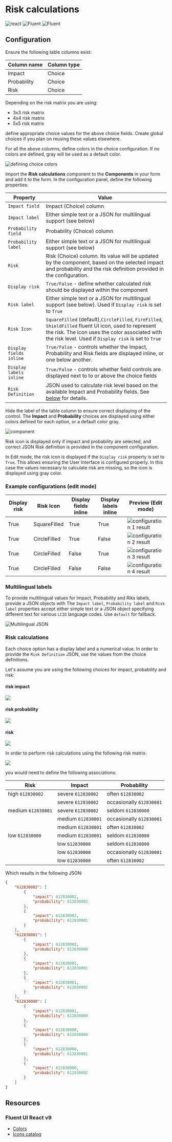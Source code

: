 ﻿# Risk calculations

![react](https://img.shields.io/badge/react-16.8.6-brightgreen?style=plastic)
 ![Fluent](https://img.shields.io/badge/@fluentui/react-8.29.0-brightgreen?style=plastic) ![Fluent](https://img.shields.io/badge/%40fluentui%2Freact--components-9.46.2-brightgreen?style=plastic)

## Configuration

Ensure the following table columns exist:

| Column name | Column type |
| - | - |
| Impact | Choice |
| Probability | Choice |
| Risk | Choice |

Depending on the risk matrix you are using:

- 3x3 risk matrix
- 4x4 risk matrix
- 5x5 risk matrix

define appropriate choice values for the above choice fields. Create global choices if you plan on reusing these values elsewhere.

For all the above columns,  define colors in the choice configuration. If no colors are defined, gray will be used as a default color.

![defining choice  colors](./images/risk.png)

Import the **Risk calculations** component to the **Components** in your form and add it to the form. In the configuration panel, define the following properties:

| Property | Value |
| - | - |
| `Impact field` | Impact (Choice) column |
| `Impact label` | Either simple text or a JSON for multilingual support (see below) |
| `Probability field` | Probability (Choice) column |
| `Probability label` | Either simple text or a JSON for multilingual support (see below) |
| `Risk` | Risk (Choice) column. Its value will be updated by the component, based on the selected impact and probability and the risk definition provided in the configuration. |
| `Display risk`  | `True/False` - define whether calculated risk should be displayed within the component |
| `Risk label` | Either simple text or a JSON for multilingual support (see below). Used if `Display risk` is set to `True` |
| `Risk Icon`| `SquareFilled` (default),`CircleFilled`,  `FireFilled`, `ShieldFilled` fluent UI icon, used to represent the risk. The icon uses the color associated with the risk level. Used if `Display risk` is set to `True`|
| `Display fields inline` | `True/False` - controls whether the Impact, Probability and Risk fields are displayed inline, or one below another. |
| `Display labels inline`| `True/False` - controls whether field controls are displayed next to to or above the choice fields |
| `Risk Definition`| JSON used to calculate risk level based on the available Impact and Probability fields. See [below](./README.md#risk-calculations) for details. |

Hide the label of the table column to ensure correct displaying of the control. The **Impact** and **Probability** choices are displayed using either colors defined for each option, or a default color gray.

![component](./images/component.png)

Risk icon is displayed only if impact and probability are selected, and correct JSON Risk definition is provided in the component configuration.

In Edit mode, the risk icon is displayed if the `Display risk` property is set to `True`. This allows ensuring the User Interface is configured properly.
In this case the values necessary to calculate risk are missing, so the icon is displayed using gray color.

### Example configurations (edit mode)

| Display risk | Risk Icon | Display fields inline | Display labels inline | Preview (Edit mode) |
| - | - | -  | - | - |
| True | SquareFilled  | True  | True | ![configuration 1 result](./images/config1.png)  |
| True | CircleFilled | True | False | ![configuration 2 result](./images/config2.png)  |
| True | CircleFilled | False | True | ![configuration 3 result](./images/config3.png)  |
| True | CircleFilled | False | False | ![configuration 4 result](./images/config4.png)  |


### Multilingual labels

To provide multilingual values for  Impact, Probability and Riks labels, provide a JSON objects with
The `Impact label`, `Probability label` and `Risk label` properties accept either simple text or a JSON object specifying different text for various `LCID` language codes.  Use `default` for fallback.

![Multilingual JSON](./images/JSON.png)

### Risk calculations

Each choice option has a display label and a numerical value. In order to provide the `Risk Definition` JSON, use the values from the choice definitions.

Let's assume you are using the following choices for impact, probability and risk:

#### risk impact
![](./images/RiskImpact.png)

#### risk probability
![](./images/riskprobability.png)

#### risk
![](./images/risk.png)

In order to perform risk calculations using the following risk matrix:

![](./images/riskmatrix.png)

you would need to define the following associations:

| Risk              | Impact             | Probability             |
|-------------------|--------------------|-------------------------|
| high `612830002`  | severe `612830002` | often `612830002`       |
|                   | severe `612830002` | occasionally  `612830001` |
| medium `612830001`| severe `612830002` | seldom `612830000`      |
|                   | medium `612830001` | occasionally  `612830001` |
|                   | medium `612830001` | often `612830002`       |
| low `612830000`   | medium `612830001` | seldom `612830000`      |
|                   | low `612830000`    | seldom `612830000`      |
|                   | low `612830000`    | occasionally  `612830001` |
|                   | low `612830000`    | often `612830002`       |

Which results in the following JSON:

```json
{
    "612830002": [
        {
            "impact": 612830002,
            "probability": 612830002
        },
        {
            "impact": 612830002,
            "probability": 612830001
        }
    ],
    "612830001": [
        {
            "impact": 612830002,
            "probability": 612830000
        },
        {
            "impact": 612830001,
            "probability": 612830001
        },
        {
            "impact": 612830001,
            "probability": 612830002
        }
    ],
    "612830000": [
        {
            "impact": 612830001,
            "probability": 612830000
        },
        {
            "impact": 612830000,
            "probability": 612830000
        },
        {
            "impact": 612830000,
            "probability": 612830001
        },
        {
            "impact": 612830000,
            "probability": 612830002
        }
    ]
}
```

## Resources

### Fluent UI React v9

- [Colors](https://react.fluentui.dev/?path=/docs/theme-colors--docs )
- [Icons catalog](https://react.fluentui.dev/?path=/docs/icons-catalog--docs)